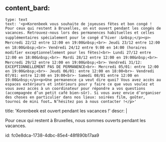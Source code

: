 content_bard:
  -
    type: text
    text: '<p>Korenbeek vous souhaite de joyeuses fêtes et bon congé ! Pour ceux qui restent à Bruxelles, on est ouvert pendant les congés de vacances. Retrouvez-nous lors des permanences habituelles et celles supplémentaires spécialement pour le congé d’hiver :&nbsp;</p><p>⁃ Mercredi 22/12 entre 12:00 en 19:00&nbsp;<br>⁃ Jeudi 23/12 entre 12:00 en 18:00&nbsp;<br>⁃ Vendredi 24/12 entre 9:00 en 14:00 (horaires modifier exceptionnellement pour les fêtes)<br>⁃ Lundi 27/12 entre 12:00 en 18:00&nbsp;<br>- Mardi 28/12 entre 12:00 en 19:00&nbsp;<br>⁃ Mercredi 29/12 entre 12:00 en 19:00&nbsp;<br>⁃ Vendredi 31/12: EXCEPTIONNELLEMENT PAS DE PERMANENCE<br>- Mercredi 05/01: entre 12:00 en 19:00&nbsp;<br>- Jeudi 06/01: entre 12:00 en 18:00<br>- Vendredi 07/01: entre 12:00 en 19:00<br>- Samedi 08/01 entre 12:00 en 19:00&nbsp;</p><p>Une permanence ça veut dire quoi? Vous avez accès au espaces extérieurs et intérieurs pour y faire ce que vous voulez et vous avez accès à un coordinateur pour répondre a vos questions (accompagnée d’un petit café bien-sûr). Si vous avez envie d’organiser des choses en particulier dans nos lieux: soirées film, goûter, tournoi de mini foot… N’hésitez pas à nous contacter !</p>'
title: 'Korenbeek est ouvert pendant les vacances !'
descr: |
  <p>Pour ceux qui restent à Bruxelles, nous sommes ouverts pendant les vacances.
  </p>
  
id: fc0e8dca-1738-4dbc-85e4-48f890b17aa9
